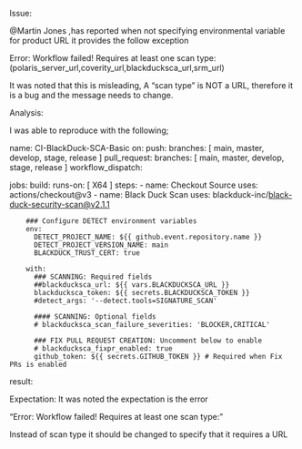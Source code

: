 Issue:

 @Martin Jones ,has reported when not specifying environmental variable for product URL it provides the follow exception 

Error: Workflow failed! Requires at least one scan type:  (polaris_server_url,coverity_url,blackducksca_url,srm_url)

It was noted that this is misleading, A “scan type” is NOT a URL, therefore it is a bug and the message needs to change.

Analysis:

I was able to reproduce with the following;

name: CI-BlackDuck-SCA-Basic
on:
  push:
    branches: [ main, master, develop, stage, release ]
  pull_request:
    branches: [ main, master, develop, stage, release ]
  workflow_dispatch:
    
jobs:
  build:
    runs-on: [ X64 ]
    steps:
      - name: Checkout Source
        uses: actions/checkout@v3
      - name: Black Duck Scan
        uses: blackduck-inc/black-duck-security-scan@v2.1.1
        
        ### Configure DETECT environment variables
        env:
          DETECT_PROJECT_NAME: ${{ github.event.repository.name }}
          DETECT_PROJECT_VERSION_NAME: main
          BLACKDUCK_TRUST_CERT: true
          
        with:
          ### SCANNING: Required fields
          ##blackducksca_url: ${{ vars.BLACKDUCKSCA_URL }}
          blackducksca_token: ${{ secrets.BLACKDUCKSCA_TOKEN }}
          #detect_args: '--detect.tools=SIGNATURE_SCAN'
         
          #### SCANNING: Optional fields
          # blackducksca_scan_failure_severities: 'BLOCKER,CRITICAL'
          
          ### FIX PULL REQUEST CREATION: Uncomment below to enable
          # blackducksca_fixpr_enabled: true
          github_token: ${{ secrets.GITHUB_TOKEN }} # Required when Fix PRs is enabled



result:




Expectation:
It was noted the expectation is the error 

“Error: Workflow failed! Requires at least one scan type:”

Instead of scan type it should be changed to specify that it requires a URL
